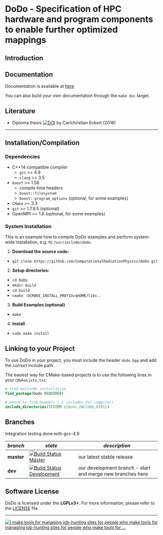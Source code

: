 DoDo - Specification of HPC hardware and program components to enable further optimized mappings
================================================================================================

Introduction
------------


Documentation
-------------

Documentation is available at [here](https://ComputationalRadiationPhysics.github.io/DoDo)

You can also build your own documentation through the `make doc` target.


Literature
----------

- Diploma thesis [![DOI](https://zenodo.org/badge/doi/10.5281/zenodo.163329.svg)](http://dx.doi.org/10.5281/zenodo.163329) by Carlchristian Eckert (2016)


************************************************************************

Installation/Compilation
------------------------

### Dependencies
 - C++14 compatible compiler
   - `gcc` >= 4.9
   - `clang` >= 3.5
 - `boost` >= 1.58
   - compile time headers
   - `boost::filesystem`
   - `boost::program_options` (optional, for some examples)
 - `CMake` >= 3.3
 - `git` >= 1.7.9.5 (optional)
 - OpenMPI >= 1.8 (optional, for some examples)

### System Installation
This is an example how to compile DoDo examples and perform system-wide installation, e.g. to `/usr/include/dodo`.

1. **Download the source code:**
 -  `git clone https://github.com/ComputationalRadiationPhysics/DoDo.git`
2. **Setup directories:**
 - `cd DoDo`
 - `mkdir build`
 - `cd build`
 - `cmake -DCMAKE_INSTALL_PREFIX=$HOME/libs` ..
3. **Build Examples (optional)**
 - `make`
4. **Install**
 - `sudo make install`


Linking to your Project
-----------------------

To use DoDo in your project, you must include the header `dodo.hpp` and
add the correct include path.

The easiest way for CMake-based projects is to use the following lines in your `CMakeLists.txt`:
```cmake
# find mallocMC installation
find_package(Dodo REQUIRED)

# where to find headers (-I includes for compiler)
include_directories(SYSTEM ${Dodo_INCLUDE_DIRS})
```


Branches
--------

Integration testing done with gcc-4.9

| *branch*    | *state* | *description*           |
| ----------- | ------- | ----------------------- |
| **master**  | [![Build Status Master](https://travis-ci.org/ComputationalRadiationPhysics/DoDo.png?branch=master)](https://travis-ci.org/ComputationalRadiationPhysics/DoDo "master") | our latest stable release |
| **dev**     | [![Build Status Development](https://travis-ci.org/ComputationalRadiationPhysics/DoDo.png?branch=dev)](https://travis-ci.org/ComputationalRadiationPhysics/DoDo "dev") | our development branch - start and merge new branches here |


Software License
----------------

DoDo is licensed under the **LGPLv3+**.
For more information, please refer to the [LICENSE](utility/autoHeaderLicense.txt) file.

************************************************************************

[![I make tools for managing job-hunting sites for people who make tools for managing job-hunting sites for people who make tools for ...](http://imgs.xkcd.com/comics/tools.png "I make tools for managing job-hunting sites for people who make tools for managing job-hunting sites for people who make tools for ...")](http://xkcd.com/1629/)
